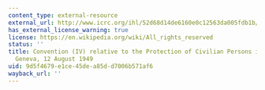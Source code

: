 ```yaml
---
content_type: external-resource
external_url: http://www.icrc.org/ihl/52d68d14de6160e0c12563da005fdb1b/6756482d86146898c125641e004aa3c5?OpenDocument
has_external_license_warning: true
license: https://en.wikipedia.org/wiki/All_rights_reserved
status: ''
title: Convention (IV) relative to the Protection of Civilian Persons in Time of War.
  Geneva, 12 August 1949
uid: 9d5f4679-e1ce-45de-a85d-d7006b571af6
wayback_url: ''
---
```


